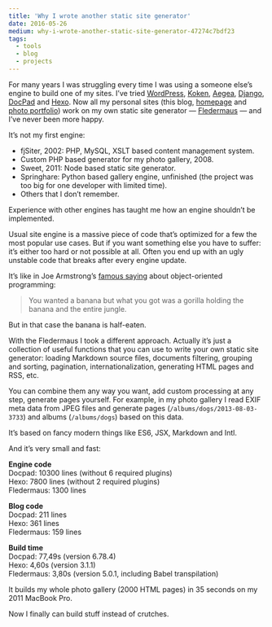 ```yaml
---
title: 'Why I wrote another static site generator'
date: 2016-05-26
medium: why-i-wrote-another-static-site-generator-47274c7bdf23
tags:
  - tools
  - blog
  - projects
---
```


For many years I was struggling every time I was using a someone else’s engine to build one of my sites. I’ve tried [WordPress](https://wordpress.com/), [Koken](http://koken.me/), [Aegea](http://blogengine.ru/), [Django](https://www.djangoproject.com/), [DocPad](http://docpad.org/) and [Hexo](https://hexo.io/). Now all my personal sites (this blog, [homepage](http://sapegin.me/) and [photo portfolio](/photos/)) work on my own static site generator — [Fledermaus](https://github.com/sapegin/fledermaus) — and I’ve never been more happy.

It’s not my first engine:

- fjSiter, 2002: PHP, MySQL, XSLT based content management system.
- Custom PHP based generator for my photo gallery, 2008.
- Sweet, 2011: Node based static site generator.
- Springhare: Python based gallery engine, unfinished (the project was too big for one developer with limited time).
- Others that I don’t remember.

Experience with other engines has taught me how an engine shouldn’t be implemented.

Usual site engine is a massive piece of code that’s optimized for a few the most popular use cases. But if you want something else you have to suffer: it’s either too hard or not possible at all. Often you end up with an ugly unstable code that breaks after every engine update.

It’s like in Joe Armstrong’s [famous saying](https://www.johndcook.com/blog/2011/07/19/you-wanted-banana/) about object-oriented programming:

> You wanted a banana but what you got was a gorilla holding the banana and the entire jungle.

But in that case the banana is half-eaten.

With the Fledermaus I took a different approach. Actually it’s just a collection of useful functions that you can use to write your own static site generator: loading Markdown source files, documents filtering, grouping and sorting, pagination, internationalization, generating HTML pages and RSS, etc.

You can combine them any way you want, add custom processing at any step, generate pages yourself. For example, in my photo gallery I read EXIF meta data from JPEG files and generate pages (`/albums/dogs/2013-08-03-3733`) and albums (`/albums/dogs`) based on this data.

It’s based on fancy modern things like ES6, JSX, Markdown and Intl.

And it’s very small and fast:

**Engine code**<br/>Docpad: 10300 lines (without 6 required plugins)<br/>Hexo: 7800 lines (without 2 required plugins)<br/>Fledermaus: 1300 lines

**Blog code**<br/>Docpad: 211 lines<br/>Hexo: 361 lines<br/>Fledermaus: 159 lines

**Build time**<br/>Docpad: 77,49s (version 6.78.4)<br/>Hexo: 4,60s (version 3.1.1)<br/>Fledermaus: 3,80s (version 5.0.1, including Babel transpilation)

It builds my whole photo gallery (2000 HTML pages) in 35 seconds on my 2011 MacBook Pro.

Now I finally can build stuff instead of crutches.
